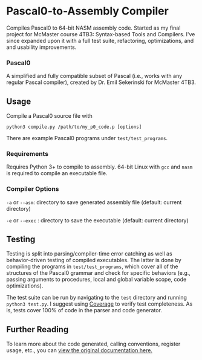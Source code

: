 # Pascal0-to-Assembly Compiler
Compiles Pascal0 to 64-bit NASM assembly code. Started as my final project for McMaster course 4TB3: Syntax-based Tools and Compilers. I've since expanded upon it with a full test suite, refactoring, optimizations, and and usability improvements.

### Pascal0
A simplified  and fully compatible subset of Pascal (i.e., works with any regular Pascal compiler), created by Dr. Emil Sekerinski for McMaster 4TB3.

## Usage
Compile a Pascal0 source file with 

`python3 compile.py /path/to/my_p0_code.p [options]`

There are example Pascal0 programs under `test/test_programs`.

### Requirements
Requires Python 3+ to compile to assembly. 
64-bit Linux with `gcc` and `nasm` is required to compile an executable file.

### Compiler Options
`-a` or `--asm`: directory to save generated assembly file (default: current directory)

`-e` or `--exec` : directory to save the executable (default: current directory)

## Testing
Testing is split into parsing/compiler-time error catching as well as behavior-driven testing of compiled executables. The latter is done by compiling the programs in `test/test_programs`, which cover all of the structures of the Pascal0 grammar and check for specific behaviors (e.g., passing arguments to procedures, local and global variable scope, code optimizations).

The test suite can be run by navigating to the `test` directory and running `python3 test.py`. I suggest using [Coverage](https://coverage.readthedocs.io/en/coverage-4.4.1/) to verify test completeness. As is, tests cover 100% of code in the parser and code generator.


## Further Reading

To learn more about the code generated, calling conventions, register usage, etc., you can [view the original documentation here.](https://github.com/J-Priebe/pascal0-compiler/blob/master/docs/README.ipynb)
